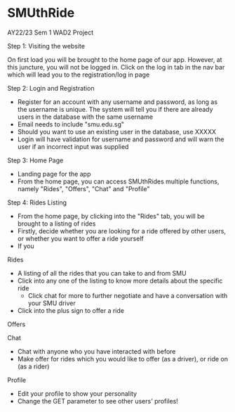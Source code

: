 # SMUthRide
AY22/23 Sem 1 WAD2 Project

Step 1: Visiting the website 

On first load you will be brought to the home page of our app. However, at this juncture, you will not be logged in. Click on the log in tab in the nav bar which will lead you to the registration/log in page

Step 2: Login and Registration
- Register for an account with any username and password, as long as the username is unique. The system will tell you if there are already users in the database with the same username
- Email needs to include "smu.edu.sg"
- Should you want to use an existing user in the database, use XXXXX
- Login will have validation for username and password and will warn the user if an incorrect input was supplied

Step 3: Home Page
- Landing page for the app 
- From the home page, you can access SMUthRides multiple functions, namely "Rides", "Offers", "Chat" and "Profile"

Step 4: Rides Listing
- From the home page, by clicking into the "Rides" tab, you will be brought to a listing of rides
- Firstly, decide whether you are looking for a ride offered by other users, or whether you want to offer a ride yourself 
- If you 


Rides 
- A listing of all the rides that you can take to and from SMU 
- Click into any one of the listing to know more details about the specific ride 
    - Click chat for more to further negotiate and have a conversation with your SMU driver
- Click into the plus sign to offer a ride

Offers 

Chat
- Chat with anyone who you have interacted with before 
- Make offer for rides which you would like to offer (as a driver), or ride on (as a rider)

Profile
- Edit your profile to show your personality 
- Change the GET parameter to see other users' profiles! 